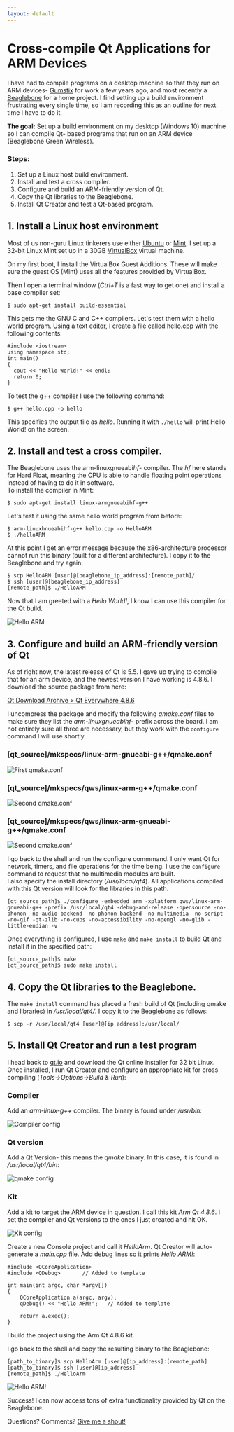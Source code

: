 ```yaml
---
layout: default
---
```


# Cross-compile Qt Applications for ARM Devices

I have had to compile programs on a desktop machine so that they run on ARM devices- [Gumstix](https://www.gumstix.com/) for work a few years ago, and most recently a [Beaglebone](http://beagleboard.org/bone) for a home project.
I find setting up a build environment frustrating every single time, so I am recording this as an outline for next time I have to do it.

**The goal:** Set up a build environment on my desktop (Windows 10) machine so I can compile Qt- based programs that run on an ARM device (Beaglebone Green Wireless).

### Steps:
1. Set up a Linux host build environment.
2. Install and test a cross compiler.
3. Configure and build an ARM-friendly version of Qt.
4. Copy the Qt libraries to the Beaglebone.
5. Install Qt Creator and test a Qt-based program.

## 1. Install a Linux host environment
Most of us non-guru Linux tinkerers use either [Ubuntu](https://www.ubuntu.com/) or [Mint](https://linuxmint.com/). I set up a 32-bit Linux Mint set up in a 30GB [VirtualBox](https://www.virtualbox.org/) virtual machine.

On my first boot, I install the VirtualBox Guest Additions. These will make sure the guest OS (Mint) uses all the features provided by VirtualBox.

Then I open a terminal window (*Ctrl+T* is a fast way to get one) and install a base compiler set:

```
$ sudo apt-get install build-essential
```

This gets me the GNU C and C++ compilers.
Let's test them with a hello world program. Using a text editor, I create a file called hello.cpp with the following contents:

```
#include <iostream>
using namespace std;
int main()
{
  cout << "Hello World!" << endl; 
  return 0;
}
```

To test the g++ compiler I use the following command:

```
$ g++ hello.cpp -o hello
```

This specifies the output file as _hello_. Running it with `./hello` will print Hello World! on the screen.


## 2. Install and test a cross compiler.
The Beaglebone uses the arm-linuxgnueabi*hf*- compiler. The *hf* here stands for Hard Float, meaning the CPU is able to handle floating point operations instead of having to do it in software.  
To install the compiler in Mint:
```
$ sudo apt-get install linux-armgnueabihf-g++
```
Let's test it using the same hello world program from before:

```
$ arm-linuxhnueabihf-g++ hello.cpp -o HelloARM
$ ./helloARM
```

At this point I get an error message because the x86-architecture processor cannot run this binary (built for a different architecture). I copy it to the Beaglebone and try again:
```
$ scp HelloARM [user]@[beaglebone_ip_address]:[remote_path]/
$ ssh [user]@[beaglebone_ip_address]
[remote_path]$ ./HelloARM
```

Now that I am greeted with a *Hello World!*, I know I can use this compiler for the Qt build.

![Hello ARM](/assets/img/04/01_hello.png)

## 3. Configure and build an ARM-friendly version of Qt
As of right now, the latest release of Qt is 5.5. I gave up trying to compile that for an arm device, and the newest version I have working is 4.8.6.
I download the source package from here:

[Qt Download Archive > Qt Everywhere 4.8.6](https://download.qt.io/archive/qt/4.8/4.8.6/qt-everywhere-opensource-src-4.8.6.tar.gz)

I uncompress the package and modify the following *qmake.conf* files to make sure they list the *arm-linuxgnueabihf-* prefix across the board. I am not entirely sure all three are necessary, but they work with the `configure` command I will use shortly.

### [qt_source]/mkspecs/linux-arm-gnueabi-g++/qmake.conf  

![First qmake.conf](/assets/img/04/02_qmake1.png) 

### [qt_source]/mkspecs/qws/linux-arm-g++/qmake.conf

![Second qmake.conf](/assets/img/04/03_qmake2.png) 

### [qt_source]/mkspecs/qws/linux-arm-gnueabi-g++/qmake.conf

![Second qmake.conf](/assets/img/04/04_qmake3.png) 

I go back to the shell and run the configure commmand. I only want Qt for network, timers, and file operations for the time being. I use the `configure` command to request that no multimedia modules are built.  
I also specify the install directory (*/usr/local/qt4*). All applications compiled with this Qt version will look for the libraries in this path.

```
[qt_source_path]$ ./configure -embedded arm -xplatform qws/linux-arm-gnueabi-g++ -prefix /usr/local/qt4 -debug-and-release -opensource -no-phonon -no-audio-backend -no-phonon-backend -no-multimedia -no-script -no-gif -qt-zlib -no-cups -no-accessibility -no-opengl -no-glib -little-endian -v
```

Once everything is configured, I use `make` and `make install` to build Qt and install it in the specified path:

```
[qt_source_path]$ make
[qt_source_path]$ sudo make install
```

## 4. Copy the Qt libraries to the Beaglebone.
The `make install` command has placed a fresh build of Qt (including qmake and libraries) in */usr/local/qt4/*. I copy it to the Beaglebone as follows:

```
$ scp -r /usr/local/qt4 [user]@[ip address]:/usr/local/
```

## 5. Install Qt Creator and run a test program

I head back to [qt.io](https://www.qt.io/) and download the Qt online installer for 32 bit Linux.  
Once installed, I run Qt Creator and configure an appropriate kit for cross compiling (*Tools->Options->Build & Run*):

### Compiler

Add an *arm-linux-g++* compiler. The binary is found under */usr/bin:*

![Compiler config](/assets/img/04/05_compiler.png)

### Qt version
Add a Qt Version- this means the *qmake* binary. In this case, it is found in */usr/local/qt4/bin*:

![qmake config](/assets/img/04/06_qt_version.png)

### Kit
Add a kit to target the ARM device in question. I call this kit *Arm Qt 4.8.6*. I set the compiler and Qt versions to the ones I just created and hit OK.

![Kit config](/assets/img/04/07_kit.png)

Create a new Console project and call it *HelloArm*. Qt Creator will auto-generate a *main.cpp* file. Add debug lines so it  prints *Hello ARM!*:


```
#include <QCoreApplication>
#include <QDebug>		// Added to template

int main(int argc, char *argv[])
{
    QCoreApplication a(argc, argv);
    qDebug() << "Hello ARM!";	// Added to template

    return a.exec();
}
```

I build the project using the Arm Qt 4.8.6 kit.

I go back to the shell and copy the resulting binary to the Beaglebone:

```
[path_to_binary]$ scp HelloArm [user]@[ip_address]:[remote_path]
[path_to_binary]$ ssh [user]@[ip_address]
[remote_path]$ ./HelloArm

```

![Hello ARM!](/assets/img/04/08_helloarm.png)


Success! I can now access tons of extra functionality provided by Qt on the Beaglebone.

Questions? Comments? [Give me a shout!](/about)
